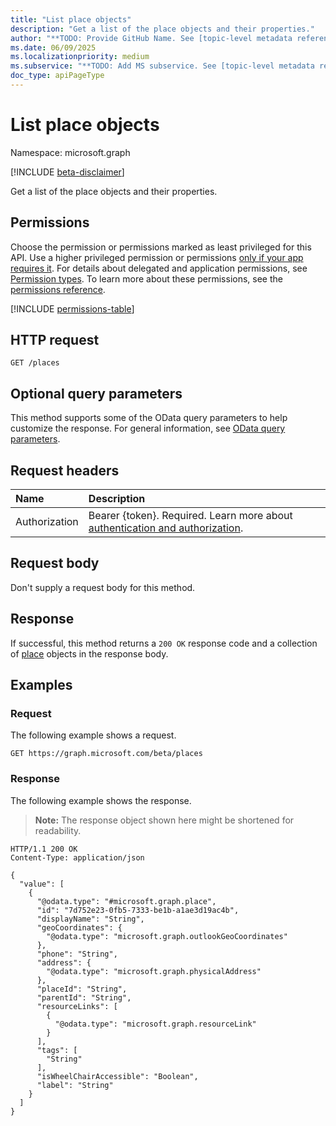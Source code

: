 ```yaml
---
title: "List place objects"
description: "Get a list of the place objects and their properties."
author: "**TODO: Provide GitHub Name. See [topic-level metadata reference](https://eng.ms/docs/products/microsoft-graph-service/microsoft-graph/document-apis/metadata)**"
ms.date: 06/09/2025
ms.localizationpriority: medium
ms.subservice: "**TODO: Add MS subservice. See [topic-level metadata reference](https://eng.ms/docs/products/microsoft-graph-service/microsoft-graph/document-apis/metadata)**"
doc_type: apiPageType
---
```


# List place objects

Namespace: microsoft.graph

[!INCLUDE [beta-disclaimer](../../includes/beta-disclaimer.md)]

Get a list of the place objects and their properties.

## Permissions

Choose the permission or permissions marked as least privileged for this API. Use a higher privileged permission or permissions [only if your app requires it](/graph/permissions-overview#best-practices-for-using-microsoft-graph-permissions). For details about delegated and application permissions, see [Permission types](/graph/permissions-overview#permission-types). To learn more about these permissions, see the [permissions reference](/graph/permissions-reference).

<!-- {
  "blockType": "permissions",
  "name": "place-list-permissions"
}
-->
[!INCLUDE [permissions-table](../includes/permissions/place-list-permissions.md)]

## HTTP request

<!-- {
  "blockType": "ignored"
}
-->
``` http
GET /places
```

## Optional query parameters

This method supports some of the OData query parameters to help customize the response. For general information, see [OData query parameters](/graph/query-parameters).

## Request headers

|Name|Description|
|:---|:---|
|Authorization|Bearer {token}. Required. Learn more about [authentication and authorization](/graph/auth/auth-concepts).|

## Request body

Don't supply a request body for this method.

## Response

If successful, this method returns a `200 OK` response code and a collection of [place](../resources/place.md) objects in the response body.

## Examples

### Request

The following example shows a request.
<!-- {
  "blockType": "request",
  "name": "list_place"
}
-->
``` http
GET https://graph.microsoft.com/beta/places
```


### Response

The following example shows the response.
>**Note:** The response object shown here might be shortened for readability.
<!-- {
  "blockType": "response",
  "truncated": true,
  "@odata.type": "microsoft.graph.place"
}
-->
``` http
HTTP/1.1 200 OK
Content-Type: application/json

{
  "value": [
    {
      "@odata.type": "#microsoft.graph.place",
      "id": "7d752e23-0fb5-7333-be1b-a1ae3d19ac4b",
      "displayName": "String",
      "geoCoordinates": {
        "@odata.type": "microsoft.graph.outlookGeoCoordinates"
      },
      "phone": "String",
      "address": {
        "@odata.type": "microsoft.graph.physicalAddress"
      },
      "placeId": "String",
      "parentId": "String",
      "resourceLinks": [
        {
          "@odata.type": "microsoft.graph.resourceLink"
        }
      ],
      "tags": [
        "String"
      ],
      "isWheelChairAccessible": "Boolean",
      "label": "String"
    }
  ]
}
```

